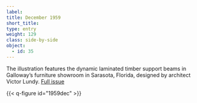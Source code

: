 ```yaml
---
label: 
title: December 1959
short_title:
type: entry
weight: 129
class: side-by-side
object:
  - id: 35
---
```


The illustration features the dynamic laminated timber support beams in Galloway’s furniture showroom in Sarasota, Florida, designed by architect Victor Lundy.
[Full issue](https://usmodernist.org/AF/AF-1959-12.PDF)

{{< q-figure id="1959dec" >}}
